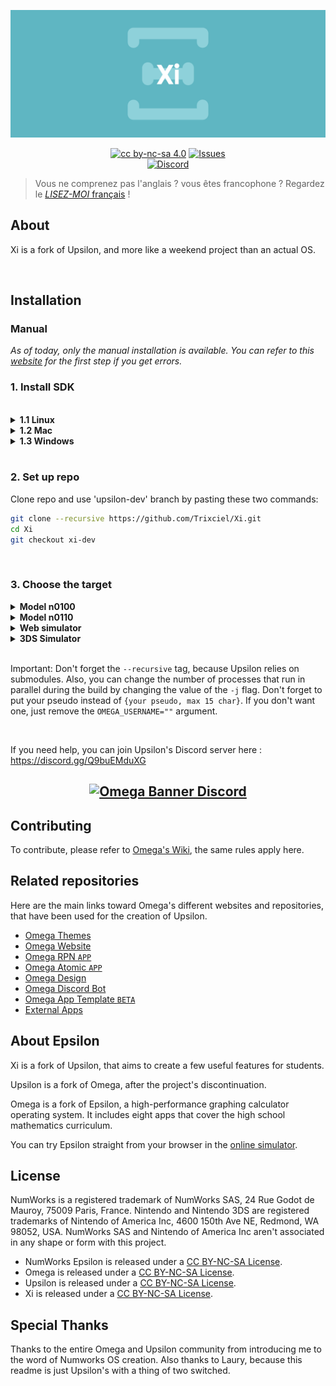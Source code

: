 <p align="center"><img src="https://github.com/Trixciel/Xi_Assets/blob/main/Xi.png" /></p>

<p align="center">
  <a href="https://creativecommons.org/licenses/by-nc-sa/4.0/"><img alt="cc by-nc-sa 4.0" src="https://img.shields.io/badge/License-CC%20BY--NC--SA%204.0-525252.svg?labelColor=292929&logo=creative%20commons&style=for-the-badge" /></a>
  <a href="https://github.com/Lauryy06/Upsilon/issues"><img alt="Issues" src="https://img.shields.io/github/issues/Lauryy06/Upsilon.svg?labelColor=292929&logo=git&style=for-the-badge" /></a>
  <br/>
  <a href="https://discord.gg/Q9buEMduXG"><img alt="Discord" src="https://img.shields.io/discord/663420259851567114?color=blue&labelColor=292929&label=chat%20-%20discord&logo=discord&style=for-the-badge" /></a>
</p>

> Vous ne comprenez pas l'anglais ? vous êtes francophone ? Regardez le [*LISEZ-MOI* français](./README.fr.md) !

## About

Xi is a fork of Upsilon, and more like a weekend project than an actual OS.

<br>

## Installation

### Manual

*As of today, only the manual installation is available. You can refer to this [website](https://www.numworks.com/resources/engineering/software/build/) for the first step if you get errors.*



### 1. Install SDK

<br>

<details>
<summary><b>1.1 Linux</b></summary>

<br>


<details>
<summary>Debian or Ubuntu</summary>

<br>

You just have to install dependencies by running these command with superuser privileges in a Terminal:

```bash
apt-get install build-essential git imagemagick libx11-dev libxext-dev libfreetype6-dev libpng-dev libjpeg-dev pkg-config gcc-arm-none-eabi binutils-arm-none-eabi
```

And there you can go to step 2!

<br>

</details>

<details>
<summary>Fedora</summary>

<br>

First install basics dev tools.

```bash
dnf install make automake gcc gcc-c++ kernel-devel
```

Then install required packages.

```bash
dnf install git ImageMagick libX11-devel libXext-devel freetype-devel libpng-devel libjpeg-devel pkg-config
```

Then, install GCC cross compiler for ARM.

```bash
dnf install arm-none-eabi-gcc-cs arm-none-eabi-gcc-cs-c++
```

<br>

</details>

<br>

</details>

<details>
<summary><b>1.2 Mac</b></summary>

<br>

It's recommended to use [Homebrew](https://brew.sh/). Once it's installed, just run:
```bash
brew install numworks/tap/epsilon-sdk
```
and it will install all dependencies.

<br>

And there you can go to step 2!

<br>



</details>

<details>
<summary><b>1.3 Windows</b></summary>

<br>

[Msys2](https://www.msys2.org/) environment is recommended to get most of the required tools on Windows easily. It's where you'll paste all the commands of this tutorial. Once it's installed, paste these commands into the Msys2 terminal.

```bash
pacman -S mingw-w64-x86_64-gcc mingw-w64-x86_64-freetype mingw-w64-x86_64-pkg-config mingw-w64-x86_64-libusb git make python
echo "export PATH=/mingw64/bin:$PATH" >> .bashrc
```

Next, you'll need to install the [GCC toolchain for ARM](https://developer.arm.com/tools-and-software/open-source-software/developer-tools/gnu-toolchain/gnu-rm/downloads). When prompted for an install location, choose `C:\msys64\home\User\gcc-arm\`. You'll then need to add this folder to your $PATH. Just enter:

```bash
echo "export PATH=$PATH:$HOME/gcc-arm/bin" >> .bashrc
```
Just restart and you can go to step 2!
</details>

<br>

### 2. Set up repo


Clone repo and use 'upsilon-dev' branch by pasting these two commands:

```bash
git clone --recursive https://github.com/Trixciel/Xi.git
cd Xi
git checkout xi-dev
```
<br>


### 3. Choose the target


<details>
  <summary><b>Model n0100</b></summary>

(note: you can change the `EPSILON_I18N=en` flag to `fr`, `nl`, `pt`, `it`, `de`, `es` or `hu`).

```bash
make MODEL=n0100 clean
make MODEL=n0100 EPSILON_I18N=en OMEGA_USERNAME="{Your name, max 15 characters}" -j4
```

Now, run either:

```bash
make MODEL=n0100 epsilon_flash
```
to directly flash the calculator after pressing simultaneously `reset` and `6` buttons and pluging in.

<br>

or:

```bash
make MODEL=n0100 OMEGA_USERNAME="" binpack -j4
```
to make binpack wich you can flash to the caculator from [Ti-planet's webDFU](https://ti-planet.github.io/webdfu_numworks/n0100/).
Basically, binpacks lets everyone that can access the numworks webdfu install Xi, which you don't really want to do but eh, whatever.
  
</details>

<details>
  <summary><b>Model n0110</b></summary>


```bash
make clean
make OMEGA_USERNAME="{Your name, max 15 characters}" -j4
```

Now, run either:

```bash
make epsilon_flash
```
to directly flash the calculator after pressing simultaneously `reset` and `6` buttons and pluging in.

<br>

or:

```bash
make OMEGA_USERNAME="" binpack -j4
```
to make binpack wich you can flash to the caculator from [Ti-planet's webDFU](https://ti-planet.github.io/webdfu_numworks/n0110/).
Basically, binpacks lets everyone that can access the numworks webdfu install Xi, which you don't really want to do but eh, whatever.

</details>

<details>
  <summary><b>Web simulator</b></summary>
  
First, install emsdk :

```bash
git clone https://github.com/emscripten-core/emsdk.git
cd emsdk
./emsdk install latest-fastcomp
./emsdk activate latest-fastcomp
source emsdk_env.sh
```

Then, compile Xi :

```bash
make clean
make PLATFORM=simulator TARGET=web OMEGA_USERNAME="{Your name, max 15 characters}" -j4
```

The simulator is now in `output/release/simulator/web/simulator.zip`


</details>

<details>
  <summary><b>3DS Simulator</b></summary>
  
You need devkitPro and devkitARM installed and in your path (instructions [here](https://devkitpro.org/wiki/Getting_Started))

```bash
git clone --recursive https://github.com/Trixciel/Xi.git
cd Xi
git checkout --recursive xi-dev
make PLATFORM=simulator TARGET=3ds -j
```
You can then put epsilon.3dsx on a SD card to run it from the HBC or use 3dslink to launch it over the network:

```bash
3dslink output/release/simulator/3ds/epsilon.3dsx -a <3DS' IP ADDRESS>
```

</details>

<br>

Important: Don't forget the `--recursive` tag, because Upsilon relies on submodules.
Also, you can change the number of processes that run in parallel during the build by changing the value of the `-j` flag.
Don't forget to put your pseudo instead of `{your pseudo, max 15 char}`. If you don't want one, just remove the `OMEGA_USERNAME=""` argument.

<br>

If you need help, you can join Upsilon's Discord server here : https://discord.gg/Q9buEMduXG

<a href="https://discord.gg/Q9buEMduXG"><p align="center"><img alt="Omega Banner Discord" src="https://user-images.githubusercontent.com/12123721/86287349-54ef5800-bbe8-11ea-80c1-34eb1f93eebd.png" /></p></a>
---

## Contributing

To contribute, please refer to [Omega's Wiki](https://github.com/Omega-Numworks/Omega/wiki/Contributing), the same rules apply here.

## Related repositories

Here are the main links toward Omega's different websites and repositories, that have been used for the creation of Upsilon.

* [Omega Themes](https://github.com/Omega-Numworks/Omega-Themes)
* [Omega Website](https://github.com/Omega-Numworks/Omega-Website)
* [Omega RPN `APP`](https://github.com/Omega-Numworks/Omega-RPN)
* [Omega Atomic `APP`](https://github.com/Omega-Numworks/Omega-Atomic)
* [Omega Design](https://github.com/Omega-Numworks/Omega-Design)
* [Omega Discord Bot](https://github.com/Omega-Numworks/Omega-Discord-Bot)
* [Omega App Template `BETA`](https://github.com/Omega-Numworks/Omega-App-Template)
* [External Apps](https://github.com/Omega-Numworks/External-Apps)

## About Epsilon

Xi is a fork of Upsilon, that aims to create a few useful features for students.
  
Upsilon is a fork of Omega, after the project's discontinuation.

Omega is a fork of Epsilon, a high-performance graphing calculator operating system. It includes eight apps that cover the high school mathematics curriculum.

You can try Epsilon straight from your browser in the [online simulator](https://www.numworks.com/simulator/).

## License

NumWorks is a registered trademark of NumWorks SAS, 24 Rue Godot de Mauroy, 75009 Paris, France.
Nintendo and Nintendo 3DS are registered trademarks of Nintendo of America Inc, 4600 150th Ave NE, Redmond, WA 98052, USA.
NumWorks SAS and Nintendo of America Inc aren't associated in any shape or form with this project.

* NumWorks Epsilon is released under a [CC BY-NC-SA License](https://creativecommons.org/licenses/by-nc-sa/4.0/legalcode).
* Omega is released under a [CC BY-NC-SA License](https://creativecommons.org/licenses/by-nc-sa/4.0/legalcode).
* Upsilon is released under a [CC BY-NC-SA License](https://creativecommons.org/licenses/by-nc-sa/4.0/legalcode).
* Xi is released under a [CC BY-NC-SA License](https://creativecommons.org/licenses/by-nc-sa/4.0/legalcode).

## Special Thanks
  
Thanks to the entire Omega and Upsilon community from introducing me to the word of Numworks OS creation.
Also thanks to Laury, because this readme is just Upsilon's with a thing of two switched.
